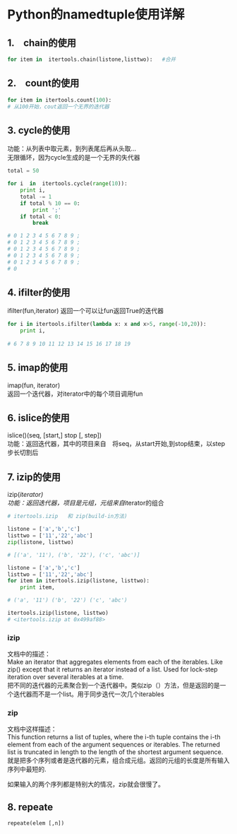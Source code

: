 # Python的namedtuple使用详解

## 1.　chain的使用

```python
for item in  itertools.chain(listone,listtwo):   #合并
```

## 2.　count的使用

```python
for item in itertools.count(100):  
# 从100开始，cout返回一个无界的迭代器
```


## 3.  cycle的使用
功能：从列表中取元素，到列表尾后再从头取...   
无限循环，因为cycle生成的是一个无界的失代器   

```python
total = 50

for i  in  itertools.cycle(range(10)):
    print i,
    total -= 1
    if total % 10 == 0:
        print ';'
    if total < 0:
        break

# 0 1 2 3 4 5 6 7 8 9 ;
# 0 1 2 3 4 5 6 7 8 9 ;
# 0 1 2 3 4 5 6 7 8 9 ;
# 0 1 2 3 4 5 6 7 8 9 ;
# 0 1 2 3 4 5 6 7 8 9 ;
# 0
```

## 4.  ifilter的使用
ifilter(fun,iterator) 返回一个可以让fun返回True的迭代器
```python
for i in itertools.ifilter(lambda x: x and x>5, range(-10,20)):
    print i,
    
# 6 7 8 9 10 11 12 13 14 15 16 17 18 19
```


## 5.  imap的使用
imap(fun, iterator)   
返回一个迭代器，对iterator中的每个项目调用fun


## 6.  islice的使用
islice()(seq, [start,] stop [, step])    
功能：返回迭代器，其中的项目来自　将seq，从start开始,到stop结束，以step步长切割后


## 7.  izip的使用

izip(*iterator)   
功能：返回迭代器，项目是元组，元组来自*iterator的组合

```python
# itertools.izip   和 zip(build-in方法)

listone = ['a','b','c']
listtwo = ['11','22','abc']
zip(listone, listtwo)

# [('a', '11'), ('b', '22'), ('c', 'abc')]

listone = ['a','b','c']
listtwo = ['11','22','abc']
for item in itertools.izip(listone, listtwo):
    print item,

# ('a', '11') ('b', '22') ('c', 'abc')

itertools.izip(listone, listtwo)
# <itertools.izip at 0x499af88>

```
### izip
文档中的描述：   
Make an iterator that aggregates elements from each of the iterables. Like zip() except that it returns an iterator instead of a list. Used for lock-step iteration over several iterables at a time.   
把不同的迭代器的元素聚合到一个迭代器中。类似zip（）方法，但是返回的是一个迭代器而不是一个list。用于同步迭代一次几个iterables 

### zip
文档中这样描述：   
This function returns a list of tuples, where the i-th tuple contains the i-th element from each of the argument sequences or iterables. The returned list is truncated in length to the length of the shortest argument sequence.   
就是把多个序列或者是迭代器的元素，组合成元组。返回的元组的长度是所有输入序列中最短的.   

如果输入的两个序列都是特别大的情况，zip就会很慢了。


## 8.  repeate

```python
repeate(elem [,n])
```


